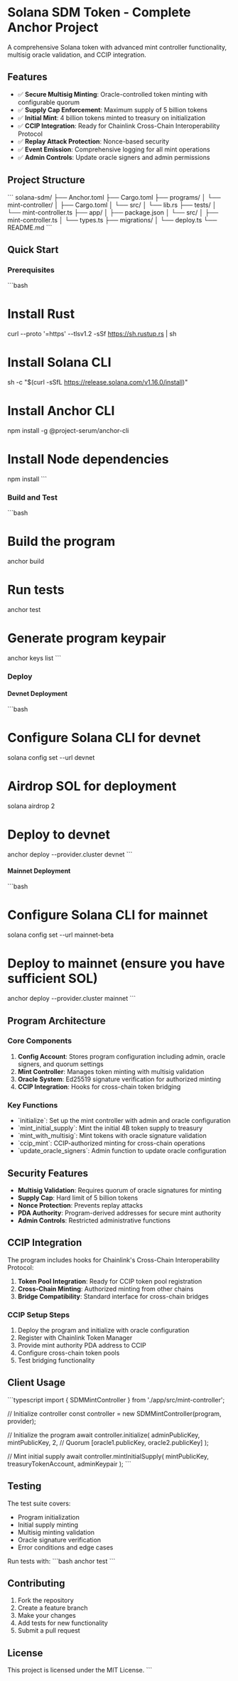 # Solana SDM Token - Complete Anchor Project

A comprehensive Solana token with advanced mint controller functionality, multisig oracle validation, and CCIP integration.

## Features

- ✅ **Secure Multisig Minting**: Oracle-controlled token minting with configurable quorum
- ✅ **Supply Cap Enforcement**: Maximum supply of 5 billion tokens
- ✅ **Initial Mint**: 4 billion tokens minted to treasury on initialization
- ✅ **CCIP Integration**: Ready for Chainlink Cross-Chain Interoperability Protocol
- ✅ **Replay Attack Protection**: Nonce-based security
- ✅ **Event Emission**: Comprehensive logging for all mint operations
- ✅ **Admin Controls**: Update oracle signers and admin permissions

## Project Structure

\`\`\`
solana-sdm/
├── Anchor.toml
├── Cargo.toml
├── programs/
│   └── mint-controller/
│       ├── Cargo.toml
│       └── src/
│           └── lib.rs
├── tests/
│   └── mint-controller.ts
├── app/
│   ├── package.json
│   └── src/
│       ├── mint-controller.ts
│       └── types.ts
├── migrations/
│   └── deploy.ts
└── README.md
\`\`\`

## Quick Start

### Prerequisites

\`\`\`bash
# Install Rust
curl --proto '=https' --tlsv1.2 -sSf https://sh.rustup.rs | sh

# Install Solana CLI
sh -c "$(curl -sSfL https://release.solana.com/v1.16.0/install)"

# Install Anchor CLI
npm install -g @project-serum/anchor-cli

# Install Node dependencies
npm install
\`\`\`

### Build and Test

\`\`\`bash
# Build the program
anchor build

# Run tests
anchor test

# Generate program keypair
anchor keys list
\`\`\`

### Deploy

#### Devnet Deployment

\`\`\`bash
# Configure Solana CLI for devnet
solana config set --url devnet

# Airdrop SOL for deployment
solana airdrop 2

# Deploy to devnet
anchor deploy --provider.cluster devnet
\`\`\`

#### Mainnet Deployment

\`\`\`bash
# Configure Solana CLI for mainnet
solana config set --url mainnet-beta

# Deploy to mainnet (ensure you have sufficient SOL)
anchor deploy --provider.cluster mainnet
\`\`\`

## Program Architecture

### Core Components

1. **Config Account**: Stores program configuration including admin, oracle signers, and quorum settings
2. **Mint Controller**: Manages token minting with multisig validation
3. **Oracle System**: Ed25519 signature verification for authorized minting
4. **CCIP Integration**: Hooks for cross-chain token bridging

### Key Functions

- \`initialize\`: Set up the mint controller with admin and oracle configuration
- \`mint_initial_supply\`: Mint the initial 4B token supply to treasury
- \`mint_with_multisig\`: Mint tokens with oracle signature validation
- \`ccip_mint\`: CCIP-authorized minting for cross-chain operations
- \`update_oracle_signers\`: Admin function to update oracle configuration

## Security Features

- **Multisig Validation**: Requires quorum of oracle signatures for minting
- **Supply Cap**: Hard limit of 5 billion tokens
- **Nonce Protection**: Prevents replay attacks
- **PDA Authority**: Program-derived addresses for secure mint authority
- **Admin Controls**: Restricted administrative functions

## CCIP Integration

The program includes hooks for Chainlink's Cross-Chain Interoperability Protocol:

1. **Token Pool Integration**: Ready for CCIP token pool registration
2. **Cross-Chain Minting**: Authorized minting from other chains
3. **Bridge Compatibility**: Standard interface for cross-chain bridges

### CCIP Setup Steps

1. Deploy the program and initialize with oracle configuration
2. Register with Chainlink Token Manager
3. Provide mint authority PDA address to CCIP
4. Configure cross-chain token pools
5. Test bridging functionality

## Client Usage

\`\`\`typescript
import { SDMMintController } from './app/src/mint-controller';

// Initialize controller
const controller = new SDMMintController(program, provider);

// Initialize the program
await controller.initialize(
    adminPublicKey,
    mintPublicKey,
    2, // Quorum
    [oracle1.publicKey, oracle2.publicKey]
);

// Mint initial supply
await controller.mintInitialSupply(
    mintPublicKey,
    treasuryTokenAccount,
    adminKeypair
);
\`\`\`

## Testing

The test suite covers:
- Program initialization
- Initial supply minting
- Multisig minting validation
- Oracle signature verification
- Error conditions and edge cases

Run tests with:
\`\`\`bash
anchor test
\`\`\`

## Contributing

1. Fork the repository
2. Create a feature branch
3. Make your changes
4. Add tests for new functionality
5. Submit a pull request

## License

This project is licensed under the MIT License.
\`\`\`
